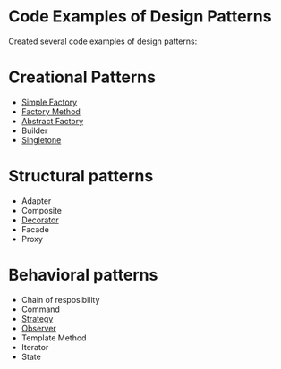 # Code Examples of Design Patterns

Created several code examples of design patterns:
# Creational Patterns
- [Simple Factory](Simple-Factory.playground/Contents.swift)
- [Factory Method](Factory-Method.playground/Contents.swift)
- [Abstract Factory](Abstract-Factory.playground/Contents.swift)
- Builder
- [Singletone](Singleton.playground/Contents.swift)

# Structural patterns
- Adapter
- Composite
- [Decorator](Decorator.playground/Contents.swift)
- Facade
- Proxy

# Behavioral patterns
- Chain of resposibility
- Command
- [Strategy](Strategy.playground/Contents.swift)
- [Observer](Observer.playground/Contents.swift)
- Template Method
- Iterator
- State


